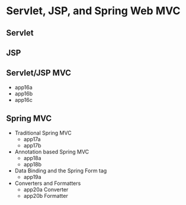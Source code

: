 # Servlet, JSP, and Spring Web MVC

## Servlet

## JSP

## Servlet/JSP MVC
- app16a
- app16b
- app16c

## Spring MVC
- Traditional Spring MVC
  - app17a
  - app17b
- Annotation based Spring MVC
  - app18a
  - app18b
- Data Binding and the Spring Form tag
  - app19a
- Converters and Formatters
  - app20a Converter
  - app20b Formatter




